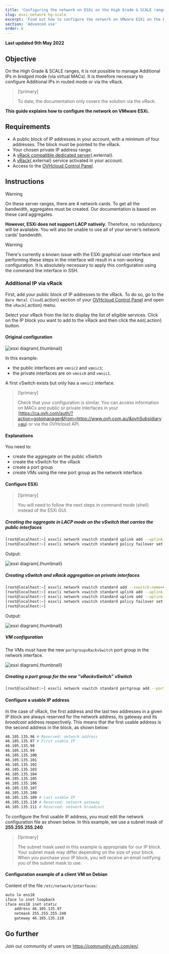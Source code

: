 ```yaml
---
title: 'Configuring the network on ESXi on the High Grade & SCALE ranges'
slug: esxi-network-hg-scale
excerpt: 'Find out how to configure the network on VMware ESXi on the High Grade & SCALE ranges'
section: 'Advanced use'
order: 6
---
```


**Last updated 9th May 2022**

## Objective

On the High Grade & SCALE ranges, it is not possible to manage Additional IPs in *bridged* mode (via virtual MACs). It is therefore necessary to configure Additional IPs in routed mode or via the vRack.

> [!primary]
>
> To date, the documentation only covers the solution via the vRack.
>

**This guide explains how to configure the network on VMware ESXi.**

## Requirements

- A public block of IP addresses in your account, with a minimum of four addresses. The block must be pointed to the vRack.
- Your chosen private IP address range.
- A [vRack compatible dedicated server](https://www.ovhcloud.com/en-au/bare-metal/){.external}.
- A [vRack](https://www.ovh.com.au/solutions/vrack/){.external} service activated in your account.
- Access to the [OVHcloud Control Panel](https://ca.ovh.com/auth/?action=gotomanager&from=https://www.ovh.com.au/&ovhSubsidiary=au).

## Instructions

> [!warning]
>
> On these server ranges, there are 4 network cards. To get all the bandwidth, aggregates must be created. Our documentation is based on these card aggregates.
>
> **However, ESXi does not support LACP natively.**
> Therefore, no redundancy will be available. You will also be unable to use all of your server’s network cards’ bandwidth.
>

> [!warning]
>
> There's currently a known issue with the ESXi graphical user interface and performing these steps in the interface will result in a non-working configuration. It is absolutely necessary to apply this configuration using the command line interface in SSH.
>

### Additional IP via vRack

First, add your public block of IP addresses to the vRack. To do so, go to the `Bare Metal Cloud`{.action} section of your [OVHcloud Control Panel](https://ca.ovh.com/auth/?action=gotomanager&from=https://www.ovh.com.au/&ovhSubsidiary=au) and open the `vRack`{.action} menu.

Select your vRack from the list to display the list of eligible services. Click on the IP block you want to add to the vRack and then click the `Add`{.action} button.

#### Original configuration

![esxi diagram](images/schema_esxi_A01_2022.png){.thumbnail}

In this example:

- the public interfaces are `vmnic2` and `vmnic3`;
- the private interfaces are on `vmnic0` and `vmnic1`.

A first vSwitch exists but only has a `vmnic2` interface.

> [!primary]
>
> Check that your configuration is similar. You can access information on MACs and public or private interfaces in your [https://ca.ovh.com/auth/?action=gotomanager&from=https://www.ovh.com.au/&ovhSubsidiary=au) or via the OVHcloud API.
>

#### Explanations

You need to:

- create the aggregate on the public vSwitch
- create the vSwitch for the vRack
- create a port group
- create VMs using the new port group as the network interface.

#### Configure ESXi

> [!primary]
>
> You will need to follow the next steps in command mode (shell) instead of the ESXi GUI.
>

##### **Creating the aggregate in LACP mode on the vSwitch that carries the public interfaces**

```bash
[root@localhost:~] esxcli network vswitch standard uplink add --uplink-name=vmnic3 --vswitch-name=vSwitch0
[root@localhost:~] esxcli network vswitch standard policy failover set -l iphash -v vSwitch0
```

Output:

![esxi diagram](images/schema_esxi_A02_2022.png){.thumbnail}

##### **Creating vSwitch and vRack aggregation on private interfaces**

```bash
[root@localhost:~] esxcli network vswitch standard add --vswitch-name=vRackvSwitch
[root@localhost:~] esxcli network vswitch standard uplink add --uplink-name=vmnic0 --vswitch-name=vRackvSwitch
[root@localhost:~] esxcli network vswitch standard uplink add --uplink-name=vmnic1 --vswitch-name=vRackvSwitch
[root@localhost:~] esxcli network vswitch standard policy failover set -l iphash -v vRackvSwitch
[root@localhost:~] 
```

Output:

![esxi diagram](images/schema_esxi_A03_2022.png){.thumbnail}

##### **VM configuration**

The VMs must have the new `portgroupvRackvSwitch` port group in the network interface.

![esxi diagram](images/schema_esxi_A04_2022.png){.thumbnail}

##### **Creating a port group for the new “vRackvSwitch” vSwitch**

```bash
[root@localhost:~] esxcli network vswitch standard portgroup add --portgroup-name=portgroupvRackvSwitch --vswitch-name=vRackvSwitch
```

#### Configure a usable IP address

In the case of vRack, the first address and the last two addresses in a given IP block are always reserved for the network address, its gateway and its *broadcast* address respectively. This means that the first usable address is the second address in the block, as shown below:

```sh
46.105.135.96 # Reserved: network address
46.105.135.97 # First usable IP
46.105.135.98
46.105.135.99
46.105.135.100
46.105.135.101
46.105.135.102
46.105.135.103
46.105.135.104
46.105.135.105
46.105.135.106
46.105.135.107
46.105.135.108
46.105.135.109 # Last usable IP
46.105.135.110 # Reserved: network gateway
46.105.135.111 # Reserved: network broadcast
```

To configure the first usable IP address, you must edit the network configuration file as shown below. In this example, we use a subnet mask of **255.255.255.240**.

> [!primary]
>
> The subnet mask used in this example is appropriate for our IP block. Your subnet mask may differ depending on the size of your block. When you purchase your IP block, you will receive an email notifying you of the subnet mask to use.
>

#### Configuration example of a client VM on Debian

Content of the file `/etc/network/interfaces`:

```bash
auto lo ens18
iface lo inet loopback
iface ens18 inet static
    address 46.105.135.97
    netmask 255.255.255.240
    gateway 46.105.135.110
```

## Go further

Join our community of users on <https://community.ovh.com/en/>.

